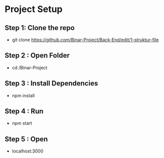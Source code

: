 # Project Setup

## Step 1: Clone the repo

- git clone https://github.com/Binar-Project/Back-End/edit/1-struktur-file

## Step 2 : Open Folder

- cd /Binar-Project
 
## Step 3 : Install Dependencies

- npm install

## Step 4 : Run

- npm start

## Step 5 : Open 
- localhost:3000
